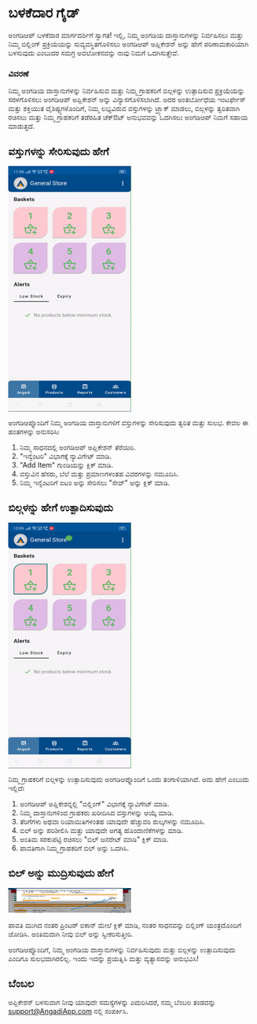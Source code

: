 # ಬಳಕೆದಾರ ಗೈಡ್

ಅಂಗಡಿಆಪ್ ಬಳಕೆದಾರ ಮಾರ್ಗದರ್ಶಿಗೆ ಸ್ವಾಗತ! ಇಲ್ಲಿ, ನಿಮ್ಮ ಅಂಗಡಿಯ ದಾಸ್ತಾನುಗಳನ್ನು ನಿರ್ವಹಿಸಲು ಮತ್ತು ನಿಮ್ಮ ಬಿಲ್ಲಿಂಗ್ ಪ್ರಕ್ರಿಯೆಯನ್ನು ಸುವ್ಯವಸ್ಥಿತಗೊಳಿಸಲು ಅಂಗಡಿಆಪ್ ಅಪ್ಲಿಕೇಶನ್ ಅನ್ನು ಹೇಗೆ ಪರಿಣಾಮಕಾರಿಯಾಗಿ ಬಳಸುವುದು ಎಂಬುದರ ಸಮಗ್ರ ಅವಲೋಕನವನ್ನು ನಾವು ನಿಮಗೆ ಒದಗಿಸುತ್ತೇವೆ.

### ವಿವರಣೆ

ನಿಮ್ಮ ಅಂಗಡಿಯ ದಾಸ್ತಾನುಗಳನ್ನು ನಿರ್ವಹಿಸುವ ಮತ್ತು ನಿಮ್ಮ ಗ್ರಾಹಕರಿಗೆ ಬಿಲ್ಗಳನ್ನು ಉತ್ಪಾದಿಸುವ ಪ್ರಕ್ರಿಯೆಯನ್ನು ಸರಳಗೊಳಿಸಲು ಅಂಗಡಿಆಪ್ ಅಪ್ಲಿಕೇಶನ್ ಅನ್ನು ವಿನ್ಯಾಸಗೊಳಿಸಲಾಗಿದೆ. ಅದರ ಅಂತರ್ಬೋಧೆಯ ಇಂಟರ್ಫೇಸ್ ಮತ್ತು ಶಕ್ತಿಯುತ ವೈಶಿಷ್ಟ್ಯಗಳೊಂದಿಗೆ, ನಿಮ್ಮ ಲಭ್ಯವಿರುವ ವಸ್ತುಗಳನ್ನು ಟ್ರ್ಯಾಕ್ ಮಾಡಲು, ಬಿಲ್ಗಳನ್ನು ತ್ವರಿತವಾಗಿ ರಚಿಸಲು ಮತ್ತು ನಿಮ್ಮ ಗ್ರಾಹಕರಿಗೆ ತಡೆರಹಿತ ಚೆಕ್ಔಟ್ ಅನುಭವವನ್ನು ಒದಗಿಸಲು ಅಂಗಡಿಆಪ್ ನಿಮಗೆ ಸಹಾಯ ಮಾಡುತ್ತದೆ.

## ವಸ್ತುಗಳನ್ನು ಸೇರಿಸುವುದು ಹೇಗೆ <br>

<div style="width: 250px; height: 500px; overflow: hidden;">
  <img src="/.vitepress/assets/add_item.gif" alt="Add Items" style="width: 100%; height: 100%;">
</div>

ಅಂಗಡಿಆಪ್ನೊಂದಿಗೆ ನಿಮ್ಮ ಅಂಗಡಿಯ ದಾಸ್ತಾನುಗಳಿಗೆ ವಸ್ತುಗಳನ್ನು ಸೇರಿಸುವುದು ತ್ವರಿತ ಮತ್ತು ಸುಲಭ. ಕೇವಲ ಈ ಹಂತಗಳನ್ನು ಅನುಸರಿಸಿಃ

1. ನಿಮ್ಮ ಸಾಧನದಲ್ಲಿ ಅಂಗಡಿಆಪ್ ಅಪ್ಲಿಕೇಶನ್ ತೆರೆಯಿರಿ.
2. "ಇನ್ವೆಂಟರಿ" ವಿಭಾಗಕ್ಕೆ ನ್ಯಾವಿಗೇಟ್ ಮಾಡಿ.
3. "Add Item" ಗುಂಡಿಯನ್ನು ಕ್ಲಿಕ್ ಮಾಡಿ.
4. ವಸ್ತುವಿನ ಹೆಸರು, ಬೆಲೆ ಮತ್ತು ಪ್ರಮಾಣಗಳಂತಹ ವಿವರಗಳನ್ನು ನಮೂದಿಸಿ.
5. ನಿಮ್ಮ ಇನ್ವೆಂಟರಿಗೆ ಐಟಂ ಅನ್ನು ಸೇರಿಸಲು "ಸೇವ್" ಅನ್ನು ಕ್ಲಿಕ್ ಮಾಡಿ.

## ಬಿಲ್ಗಳನ್ನು ಹೇಗೆ ಉತ್ಪಾದಿಸುವುದು <br>

<div style="width: 250px; height: 500px; overflow: hidden;">
  <img src="/.vitepress/assets/make_bill.gif" alt="Generate Bills" style="width: 100%; height: 100%;">
</div>


ನಿಮ್ಮ ಗ್ರಾಹಕರಿಗೆ ಬಿಲ್ಗಳನ್ನು ಉತ್ಪಾದಿಸುವುದು ಅಂಗಡಿಆಪ್ನೊಂದಿಗೆ ಒಂದು ತಂಗಾಳಿಯಾಗಿದೆ. ಅದು ಹೇಗೆ ಎಂಬುದು ಇಲ್ಲಿದೆಃ

1. ಅಂಗಡಿಆಪ್ ಅಪ್ಲಿಕೇಶನ್ನಲ್ಲಿ "ಬಿಲ್ಲಿಂಗ್" ವಿಭಾಗಕ್ಕೆ ನ್ಯಾವಿಗೇಟ್ ಮಾಡಿ.
2. ನಿಮ್ಮ ದಾಸ್ತಾನುಗಳಿಂದ ಗ್ರಾಹಕರು ಖರೀದಿಸಿದ ವಸ್ತುಗಳನ್ನು ಆಯ್ಕೆ ಮಾಡಿ.
3. ತೆರಿಗೆಗಳು ಅಥವಾ ರಿಯಾಯಿತಿಗಳಂತಹ ಯಾವುದೇ ಹೆಚ್ಚುವರಿ ಶುಲ್ಕಗಳನ್ನು ನಮೂದಿಸಿ.
4. ಬಿಲ್ ಅನ್ನು ಪರಿಶೀಲಿಸಿ ಮತ್ತು ಯಾವುದೇ ಅಗತ್ಯ ಹೊಂದಾಣಿಕೆಗಳನ್ನು ಮಾಡಿ.
5. ಅಂತಿಮ ಸರಕುಪಟ್ಟಿ ರಚಿಸಲು "ಬಿಲ್ ಜನರೇಟ್ ಮಾಡಿ" ಕ್ಲಿಕ್ ಮಾಡಿ.
6. ಪಾವತಿಗಾಗಿ ನಿಮ್ಮ ಗ್ರಾಹಕರಿಗೆ ಬಿಲ್ ಅನ್ನು ಒದಗಿಸಿ.


## ಬಿಲ್ ಅನ್ನು ಮುದ್ರಿಸುವುದು ಹೇಗೆ <br>


<img src="/.vitepress/assets/7.jpeg" width="250" height="50">

ಪಾವತಿ ಮುಗಿದ ನಂತರ ಪ್ರಿಂಟರ್ ಐಕಾನ್ ಮೇಲೆ ಕ್ಲಿಕ್ ಮಾಡಿ, ನಂತರ ಸಾಧನವನ್ನು ಬಿಲ್ಲಿಂಗ್ ಯಂತ್ರದೊಂದಿಗೆ ಜೋಡಿಸಿ. ಅಂತಿಮವಾಗಿ ನೀವು ಬಿಲ್ ಅನ್ನು ಸ್ವೀಕರಿಸುತ್ತೀರಿ. 



ಅಂಗಡಿಆಪ್ನೊಂದಿಗೆ, ನಿಮ್ಮ ಅಂಗಡಿಯ ದಾಸ್ತಾನುಗಳನ್ನು ನಿರ್ವಹಿಸುವುದು ಮತ್ತು ಬಿಲ್ಗಳನ್ನು ಉತ್ಪಾದಿಸುವುದು ಎಂದಿಗೂ ಸುಲಭವಾಗಿರಲಿಲ್ಲ. ಇಂದು ಇದನ್ನು ಪ್ರಯತ್ನಿಸಿ ಮತ್ತು ವ್ಯತ್ಯಾಸವನ್ನು ಅನುಭವಿಸಿ!

## ಬೆಂಬಲ

ಅಪ್ಲಿಕೇಶನ್ ಬಳಸುವಾಗ ನೀವು ಯಾವುದೇ ಸಮಸ್ಯೆಗಳನ್ನು ಎದುರಿಸಿದರೆ, ನಮ್ಮ ಬೆಂಬಲ ತಂಡವನ್ನು support@AngadiApp.com ನಲ್ಲಿ ಸಂಪರ್ಕಿಸಿ.